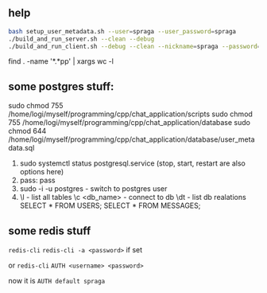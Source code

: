 ## help
```bash
bash setup_user_metadata.sh --user=spraga --user_password=spraga
./build_and_run_server.sh --clean --debug
./build_and_run_client.sh --debug --clean --nickname=spraga --password=spraga
```

find . -name '*.*pp' | xargs wc -l

## some postgres stuff: 
sudo chmod 755 /home/logi/myself/programming/cpp/chat_application/scripts
sudo chmod 755 /home/logi/myself/programming/cpp/chat_application/database
sudo chmod 644 /home/logi/myself/programming/cpp/chat_application/database/user_metadata.sql

1. sudo systemctl status postgresql.service (stop, start, restart are also options here)
2. pass: pass
3. sudo -i -u postgres - switch to postgres user
4. 
    \l - list all tables
    \c <db_name> - connect to db
    \dt - list db realations
    SELECT * FROM USERS;
    SELECT * FROM MESSAGES;

## some redis stuff
`redis-cli`
`redis-cli -a <password>` if set

or `redis-cli`
   `AUTH <username> <password>`

now it is `AUTH default spraga`

